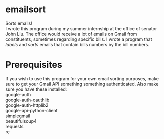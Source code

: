 # emailsort
Sorts emails!
<br>
I wrote this program during my summer internship at the office of senator John Liu. The office would receive a lot of emails on Gmail from constituents, sometimes regarding specific bills. I wrote a program that *labels* and *sorts* emails that contain bills numbers by the bill numbers. 

# Prerequisites
If you wish to use this program for your own email sorting purposes, make sure to get your Gmail API something something authenticated. Also make sure you have these installed:
<br>
google-auth
<br>
google-auth-oauthlib 
<br>
google-auth-httplib2 
<br>
google-api-python-client
<br>
simplegmail
<br>
beautifulsoup4
<br>
requests
<br>
re

